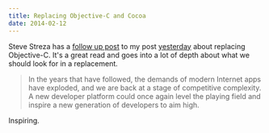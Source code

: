 ```yaml
---
title: Replacing Objective-C and Cocoa
date: 2014-02-12
---
```



Steve Streza has a [follow up post](http://informalprotocol.com/2014/02/replacing-cocoa/) to my post [yesterday](/blog/we-need-to-replace-objective-c) about replacing Objective-C. It's a great read and goes into a lot of depth about what we should look for in a replacement.

> In the years that have followed, the demands of modern Internet apps have exploded, and we are back at a stage of competitive complexity. A new developer platform could once again level the playing field and inspire a new generation of developers to aim high.

Inspiring.


  